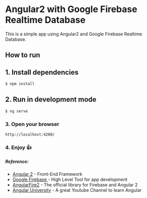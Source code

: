 # Angular2 with Google Firebase Realtime Database
This is a simple app using Angular2 and Google Firebase Realtime Database.

## How to run

## 1. Install dependencies
```sh
$ npm install
```
## 2. Run in development mode
```sh
$ ng serve
```
### 3. Open your browser
```
http://localhost:4200/
```
### 4. Enjoy :thumbsup:

##### Reference:
 - [Angular 2](https://angular.io/docs/ts/latest/) - Front-End Framework
 - [Google Firebase ](https://firebase.google.com/docs/) - High Level Tool for app development
 - [AngularFire2](https://github.com/angular/angularfire2) - The official library for Firebase and Angular 2
 - [Angular University](https://www.youtube.com/channel/UC3cEGKhg3OERn-ihVsJcb7A) - A great Youtube Channel to learn Angular
